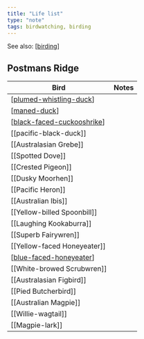 ```yaml
---
title: "Life list"
type: "note"
tags: birdwatching, birding
---
```


See also: [[birding]]

## Postmans Ridge


| Bird | Notes |
| ---- | ----- |
| [[plumed-whistling-duck]]| |
| [[maned-duck]]| |
| [[black-faced-cuckooshrike]] |
| [[pacific-black-duck]]| |
| [[Australasian Grebe]]| |
| [[Spotted Dove]]| |
| [[Crested Pigeon]]| |
| [[Dusky Moorhen]]| |
| [[Pacific Heron]]| |
| [[Australian Ibis]]| |
| [[Yellow-billed Spoonbill]]| |
| [[Laughing Kookaburra]]| |
| [[Superb Fairywren]]| |
| [[Yellow-faced Honeyeater]]| |
| [[blue-faced-honeyeater]]| |
| [[White-browed Scrubwren]]| |
| [[Australasian Figbird]]| |
| [[Pied Butcherbird]]| |
| [[Australian Magpie]]| |
| [[Willie-wagtail]]| |
| [[Magpie-lark]]| |


[//begin]: # "Autogenerated link references for markdown compatibility"
[birding]: birding "Birding"
[plumed-whistling-duck]: plumed-whistling-duck "Plumed Whistling-Duck"
[maned-duck]: maned-duck "Maned Duck"
[black-faced-cuckooshrike]: black-faced-cuckooshrike "Black-faced Cuckooshrike"
[blue-faced-honeyeater]: blue-faced-honeyeater "Blue-faced Honeyeater"
[//end]: # "Autogenerated link references"